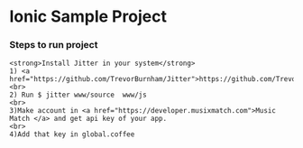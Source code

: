 <h1>Ionic Sample Project</h1>

<h3>Steps to run project</h3>

	<strong>Install Jitter in your system</strong>
	1) <a href="https://github.com/TrevorBurnham/Jitter">https://github.com/TrevorBurnham/Jitter</a>
	<br>
	2) Run $ jitter www/source  www/js
	<br>
	3)Make account in <a href="https://developer.musixmatch.com">Music Match </a> and get api key of your app.
	<br>
	4)Add that key in global.coffee

